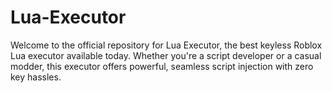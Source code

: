 # Lua-Executor
Welcome to the official repository for Lua Executor, the best keyless Roblox Lua executor available today. Whether you're a script developer or a casual modder, this executor offers powerful, seamless script injection with zero key hassles.
